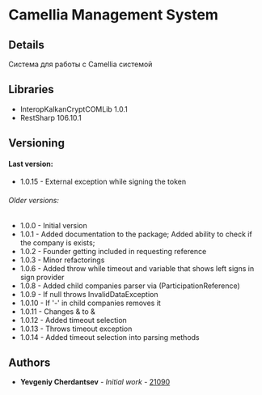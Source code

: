 # Camellia Management System

## Details

Система для работы с Camellia системой

## Libraries

* InteropKalkanCryptCOMLib 1.0.1
* RestSharp 106.10.1

## Versioning
#### Last version:
* 1.0.15 - External exception while signing the token

###### Older versions:
* 1.0.0 - Initial version
* 1.0.1 - Added documentation to the package; Added ability to check if the company is exists;
* 1.0.2 - Founder getting included in requesting reference
* 1.0.3 - Minor refactorings
* 1.0.6 - Added throw while timeout and variable that shows left signs in sign provider
* 1.0.8 - Added child companies parser via (ParticipationReference)
* 1.0.9 - If null throws InvalidDataException
* 1.0.10 - If '-' in child companies removes it
* 1.0.11 - Changes &amp; to &
* 1.0.12 - Added timeout selection
* 1.0.13 - Throws timeout exception
* 1.0.14 - Added timeout selection into parsing methods

## Authors

* **Yevgeniy Cherdantsev** - *Initial work* - [21090](https://gitlab.com/21090)